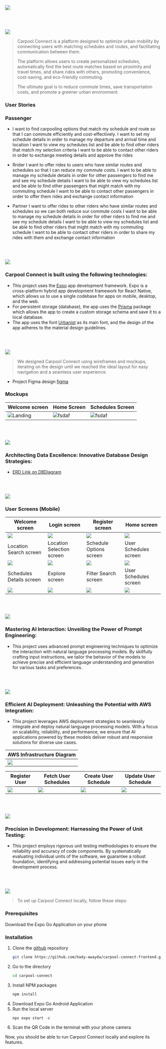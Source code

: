 <img src="./readme/title1.svg"/>

<br><br>

<!-- project philosophy -->
<img src="./readme/title2.svg"/>

> Carpool Connect is a platform designed to optimize urban mobility by connecting users with matching schedules and routes, and facilitating communication between them.
>
>  The platform allows users to create personalized schedules, automatically find the best route matches based on proximity and travel times, and share rides with others, promoting convenience, cost-saving, and eco-friendly commuting.
>
> The ultimate goal is to reduce commute times, save transportation costs, and promote a greener urban environment.

### User Stories

### Passenger
- I want to find carpooling options that match my schedule and route so that I can commute efficiently and cost-effectively.
  I want to set my schedule details in order to manage my departure and arrival time and location
  I want to view my schedules list and be able to find other riders that match my selection criteria
  I want to be able to contact other riders in order to exchange meeting details and approve the rides

- Rrider
  I want to offer rides to users who have similar routes and schedules so that I can reduce my commute costs.
  I want to be able to manage my schedule details in order for other passengers to find me and see my schedule details
  I want to be able to view my schedules list and be able to find other passengers that might match with my commuting schedule
  I want to be able to contact other passengers in order to offer them rides and exchange contact information

- Partner
  I want to offer rides to other riders who have similar routes and schedules so we can both reduce our commute costs
  I want to be able to manage my schedule details in order for other riders to find me and see my schedule details
  I want to be able to view my schedules list and be able to find other riders that might match with my commuting schedule
  I want to be able to contact other riders in order to share my rides with them and exchange contact information

<br><br>

<!-- Tech stack -->
<img src="./readme/title3.svg"/>

### Carpool Connect is built using the following technologies:

- This project uses the [Expo](https://expo.dev/) app development framework. Expo is a cross-platform hybrid app development framework for React Native, which allows us to use a single codebase for apps on mobile, desktop, and the web.
- For persistent storage (database), the app uses the [Prisma](https://prisma.io//) package which allows the app to create a custom storage schema and save it to a local database.
- The app uses the font [Urbanist](https://fonts.google.com/specimen/Urbanist) as its main font, and the design of the app adheres to the material design guidelines.

<br><br>

<!-- UI UX -->
<img src="./readme/title4.svg"/>

> We designed Carpool Connect using wireframes and mockups, iterating on the design until we reached the ideal layout for easy navigation and a seamless user experience.

- Project Figma design [figma](https://www.figma.com/design/6up6johu37cvuuxxrolCZ7/Carpool-Connect?node-id=43-376&t=IqZBGPF3xN6uBLip-1)

### Mockups

| Welcome screen                            | Home Screen                           | Schedules Screen                      |
| --------------------------------------- | ------------------------------------- | ------------------------------------- |
| ![Landing](./readme/demo/welcome.jpg) | ![fsdaf](./readme/demo/home.jpg) | ![fsdaf](./readme/demo/schedules_list.jpg) |

<br><br>

<!-- Database Design -->
<img src="./readme/title5.svg"/>

### Architecting Data Excellence: Innovative Database Design Strategies:

- [ERD Link on DBDiagram](https://dbdiagram.io/d/Carpool-Connect-66d7b85feef7e08f0e9a5b64)

<br><br>

<!-- Implementation -->
<img src="./readme/title6.svg"/>

### User Screens (Mobile)

| Welcome screen                              | Login screen                         | Register screen                          | Home screen                          |
| ----------------------------------------- | --------------------------------------- | --------------------------------------- | --------------------------------------- |
| <img src="./readme/demo/welcome.jpg"/>      | <img src="./readme/demo/login.jpg"/>    | <img src="./readme/demo/register.jpg"/>    | <img src="./readme/demo/home.jpg"/>    |
| Location Search screen                             | Location Selection screen                             | Schedule Options screen                           | User Schedules screen                       |
| <img src="./readme/demo/location-search.jpg"/>      | <img src="./readme/demo/destination-select.jpg"/>      | <img src="./readme/demo/setting-time.jpg"/>      | <img src="./readme/demo/schedules_list.jpg"/>      |
| Schedules Details screen                             | Explore screen                             | Filter Search screen                           | User Schedules screen                       |
| <img src="./readme/demo/schedule-details1.jpg"/>      | <img src="./readme/demo/explore.jpg"/>      | <img src="./readme/demo/filter-schedules.jpg"/>      | <img src="./readme/demo/schedule-details2.jpg"/>      |

<br><br>

<!-- Prompt Engineering -->
<img src="./readme/title7.svg"/>

### Mastering AI Interaction: Unveiling the Power of Prompt Engineering:

- This project uses advanced prompt engineering techniques to optimize the interaction with natural language processing models. By skillfully crafting input instructions, we tailor the behavior of the models to achieve precise and efficient language understanding and generation for various tasks and preferences.

<br><br>

<!-- AWS Deployment -->
<img src="./readme/title8.svg"/>

### Efficient AI Deployment: Unleashing the Potential with AWS Integration:

- This project leverages AWS deployment strategies to seamlessly integrate and deploy natural language processing models. With a focus on scalability, reliability, and performance, we ensure that AI applications powered by these models deliver robust and responsive solutions for diverse use cases.
  
|  AWS Infrastructure Diagram |
| ----------------------------------------- |
|<img src="./readme/demo/AWS/infrastructure.png"/> |

| Register User                              | Fetch User Schedules                         | Create User Schedule                          | Update User Schedule                          |
| ----------------------------------------- | --------------------------------------- | --------------------------------------- | --------------------------------------- |
| <img src="./readme/demo/postman/postman3.png"/>      | <img src="./readme/demo/postman/postman4.png"/>    | <img src="./readme/demo/postman/postman2.png"/>    | <img src="./readme/demo/postman/postman1.png"/>    |

<br><br>

<!-- Unit Testing -->
<img src="./readme/title9.svg"/>

### Precision in Development: Harnessing the Power of Unit Testing:

- This project employs rigorous unit testing methodologies to ensure the reliability and accuracy of code components. By systematically evaluating individual units of the software, we guarantee a robust foundation, identifying and addressing potential issues early in the development process.

<br><br>

<!-- How to run -->
<img src="./readme/title10.svg"/>

> To set up Carpool Connect locally, follow these steps:

### Prerequisites

Download the Expo Go Application on your phone

### Installation

1. Clone the [github](https://github.com/hady-awayda/carpool-connect-frontend.git) repository
    ```sh
   git clone https://github.com/hady-awayda/carpool-connect-frontend.git carpool-connect
   ```
3. Go to the directory
    ```sh
   cd carpool-connect
   ```
4. Install NPM packages
   ```sh
   npm install
   ```
5. Download Expo Go Android Application
6. Run the local server
   ```js
   npx expo start -c
   ```
7. Scan the QR Code in the terminal with your phone camera

Now, you should be able to run Carpool Connect locally and explore its features.
